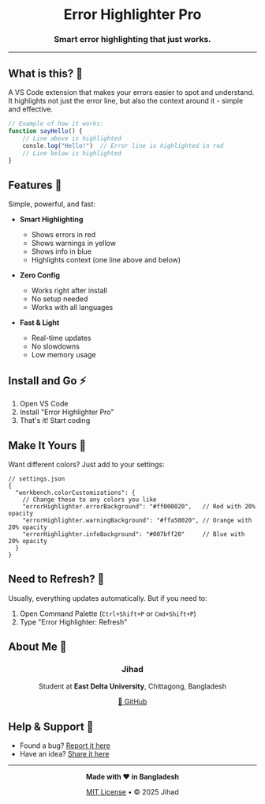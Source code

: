 <div align="center">

# Error Highlighter Pro

### Smart error highlighting that just works.

---

</div>

## What is this? 🤔

A VS Code extension that makes your errors easier to spot and understand. It highlights not just the error line, but also the context around it - simple and effective.

```js
// Example of how it works:
function sayHello() {
    // Line above is highlighted
    consle.log("Hello!")  // Error line is highlighted in red
    // Line below is highlighted
}
```

## Features 🚀

Simple, powerful, and fast:

- **Smart Highlighting**
  - Shows errors in red
  - Shows warnings in yellow
  - Shows info in blue
  - Highlights context (one line above and below)

- **Zero Config**
  - Works right after install
  - No setup needed
  - Works with all languages

- **Fast & Light**
  - Real-time updates
  - No slowdowns
  - Low memory usage

## Install and Go ⚡

1. Open VS Code
2. Install "Error Highlighter Pro"
3. That's it! Start coding

## Make It Yours 🎨

Want different colors? Just add to your settings:

```jsonc
// settings.json
{
  "workbench.colorCustomizations": {
    // Change these to any colors you like
    "errorHighlighter.errorBackground": "#ff000020",   // Red with 20% opacity
    "errorHighlighter.warningBackground": "#ffa50020", // Orange with 20% opacity
    "errorHighlighter.infoBackground": "#007bff20"     // Blue with 20% opacity
  }
}
```

## Need to Refresh? 🔄

Usually, everything updates automatically. But if you need to:

1. Open Command Palette (`Ctrl+Shift+P` or `Cmd+Shift+P`)
2. Type "Error Highlighter: Refresh"

## About Me 👋

<div align="center">

### Jihad
Student at **East Delta University**, Chittagong, Bangladesh

[🔗 GitHub](https://github.com/jihadXYZ)

</div>

## Help & Support 🤝

- Found a bug? [Report it here](https://github.com/jihadXYZ/error-highlighter-pro/issues)
- Have an idea? [Share it here](https://github.com/jihadXYZ/error-highlighter-pro/issues)

---

<div align="center">

**Made with ❤️ in Bangladesh**

[MIT License](LICENSE.md) • © 2025 Jihad

</div>
